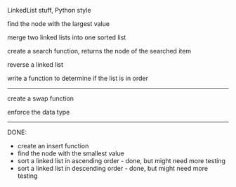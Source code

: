 LinkedList stuff, Python style

find the node with the largest value

merge two linked lists into one sorted list

create a search function, returns the node of the searched item

reverse a linked list

write a function to determine if the list is in order

----

create a swap function

enforce the data type

----

DONE:
- create an insert function
- find the node with the smallest value
- sort a linked list in ascending order - done, but might need more testing
- sort a linked list in descending order - done, but might need more testing
